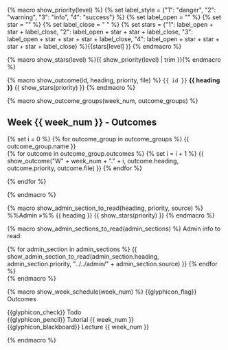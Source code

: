 {% macro show_priority(level) %}
{% set label_style = {"1": "danger", "2": "warning", "3": "info", "4": "success"} %}
{% set label_open = "<span class='label label-" + label_style[level] + "'>" %}
{% set star = "<span class='glyphicon glyphicon-star' aria-hidden='true'></span>" %}
{% set label_close = "&nbsp;</span>" %}
{% set stars = {"1": label_open + star + label_close, "2": label_open + star + star + label_close, "3": label_open + star + star + star + label_close, "4": label_open + star + star + star + star + label_close} %}{{stars[level] }}
{% endmacro %}

{% macro show_stars(level) %}{{ show_priority(level) | trim }}{% endmacro %}

{% macro show_outcome(id, heading, priority, file) %}
<panel no-close >
<span slot="header" class="panel-title"><md>`{{ id }}` **{{ heading }}**</md> {{ show_stars(priority) }}</span>
  <include src="{{ file }}" />
</panel>
{% endmacro %}

{% macro show_outcome_groups(week_num, outcome_groups) %}
<link rel="stylesheet" href="{{baseUrl}}/css/main.css">
<link rel="stylesheet" href="{{baseUrl}}/css/schedule.css">

<div class="website-content">

## Week {{ week_num }} - Outcomes 

<div id="main">
{% set i = 0 %}
{% for outcome_group in outcome_groups %}
<span class="activity-desc">{{ outcome_group.name }}</span>
<div class="indented">
  {% for outcome in outcome_group.outcomes %}
  {% set i = i + 1 %}
  {{ show_outcome("W" + week_num + "." + i, outcome.heading, outcome.priority, outcome.file) }}
  {% endfor %}
</div>
<p/>
{% endfor %}
</div>
</div>
{% endmacro %}


{% macro show_admin_section_to_read(heading, priority, source) %}
<panel src="{{ source }}" dynamic no-close >
<span slot="header" class="panel-title"><md>%%Admin »%% {{ heading }} {{ show_stars(priority) }}</span>
</panel>
{% endmacro %}

{% macro show_admin_sections_to_read(admin_sections) %}
<span class="activity-desc">Admin info to read:<span>
<div class="indented">
{% for admin_section in admin_sections %}
{{ show_admin_section_to_read(admin_section.heading, admin_section.priority, "../../admin/" + admin_section.source) }}
{% endfor %}
</div>
{% endmacro %}

{% macro show_week_schedule(week_num) %}
<panel type="seamless" popup-url="{{baseUrl}}/schedule/week{{ week_num }}/outcomes.html" expanded no-close>
  <span slot="header" class="panel-title activity-type">{{glyphicon_flag}} Outcomes</span>
  <div class="indented">
  <include src="outcomes.md#main" />
  </div>
</panel>

<panel type="seamless" expanded no-close>
  <span slot="header" class="panel-title activity-type">{{glyphicon_check}} Todo</span>
  <div class="indented">
  <include src="todo.md" />
  </div>
</panel>

<panel type="seamless" expanded no-close>
<span slot="header" class="panel-title activity-type">{{glyphicon_pencil}} Tutorial {{ week_num }}</span>
   <div class="indented">
   <include src="tutorial.md" />
   </div>
</panel>

<panel type="seamless" expanded no-close>
<span slot="header" class="panel-title activity-type">{{glyphicon_blackboard}} Lecture {{ week_num }}</span>
  <div class="indented">
  <include src="lecture.md" />
  </div>
</panel>

{% endmacro %}

